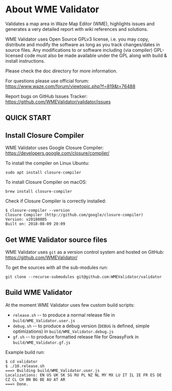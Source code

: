 About WME Validator
===================

Validates a map area in Waze Map Editor (WME), highlights issues and generates
a very detailed report with wiki references and solutions.

WME Validator uses Open Source GPLv3 license, i.e. you may copy,
distribute and modify the software as long as you track changes/dates
in source files. Any modifications to or software including
(via compiler) GPL-licensed code must also be made available under
the GPL along with build & install instructions.

Please check the doc directory for more information.

For questions please use official forum: \
https://www.waze.com/forum/viewtopic.php?f=819&t=76488

Report bugs on GitHub Issues Tracker: \
https://github.com/WMEValidator/validator/issues

QUICK START
-----------

Install Closure Compiler
------------------------

WME Validator uses Google Closure Compiler: \
https://developers.google.com/closure/compiler/

To install the compiler on Linux Ubuntu:

    sudo apt install closure-compiler

To install Closure Compiler on macOS:

    brew install closure-compiler

Check if Closure Compiler is correctly installed:

    $ closure-compiler --version
    Closure Compiler (http://github.com/google/closure-compiler)
    Version: v20180805
    Built on: 2018-08-09 20:09

Get WME Validator source files
------------------------------

WME Validator uses `git` as a version control system and hosted on GitHub: \
https://github.com/WMEValidator/

To get the sources with all the sub-modules run:

    git clone --recurse-submodules git@github.com:WMEValidator/validator

Build WME Validator
-------------------

At the moment WME Validator uses few custom build scripts:

- `release.sh` -- to produce a normal release file in `build/WME_Validator.user.js`
- `debug.sh` -- to produce a debug version (`DEBUG` is defined, simple
   optimizations) in `build/WME_Validator.debug.js`
- `gf.sh` -- to produce formatted release file for GreasyFork in  `build/WME_Validator.gf.js`

Example build run:

    $ cd validator
    $ ./10.release.sh
    ===> Building build/WME_Validator.user.js
    Localizations: EN US UK SK SG RU PL NZ NL MY MX LU IT IL IE FR ES DE CZ CL CH BN BG BE AU AT AR
    ===> Done.
